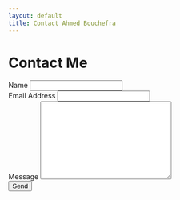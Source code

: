 ```yaml
---
layout: default
title: Contact Ahmed Bouchefra
---
```


<div id="contact">
  <h1 class="pageTitle">Contact Me</h1>
  <div class="contactContent">
  </div>
  <form action="https://formspree.io/techiediaries9@gmail.com" method="POST">
    <label for="name">Name</label>
    <input type="text" id="name" name="name" class="full-width"><br>
    <label for="email">Email Address</label>
    <input type="email" id="email" name="_replyto" class="full-width"><br>
    <label for="message">Message</label>
    <textarea name="message" id="message" cols="30" rows="10" class="full-width"></textarea><br>
    <input type="submit" value="Send" class="button">
  </form>
</div>
